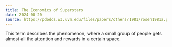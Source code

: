 ```yaml
---
title: The Economics of Superstars
date: 2024-08-20
source: https://pdodds.w3.uvm.edu/files/papers/others/1981/rosen1981a.pdf
---
```


This term describes the phenomenon, where a small group of people gets almost all the attention and rewards in a certain space. 
